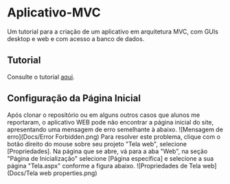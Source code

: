 # Aplicativo-MVC
Um tutorial para a criação de um aplicativo em arquitetura MVC, com GUIs desktop e web e com acesso a banco de dados.
## Tutorial
Consulte o tutorial [aqui](Docs).
## Configuração da Página Inicial
Após clonar o repositório ou em alguns outros casos que alunos me reportaram, o aplicativo WEB pode não encontrar a página inicial do site, apresentando uma mensagem de erro semelhante à abaixo.
![Mensagem de erro](Docs/Error Forbidden.png)
Para resolver este problema, clique com o botão direito do mouse sobre seu projeto "Tela web", selecione [Propriedades]. Na página que se abre, vá para a aba "Web", na seção "Página de Inicialização" selecione [Página específica] e selecione a sua página "Tela.aspx" conforme a figura abaixo.
![Propriedades de Tela web](Docs/Tela web properties.png)